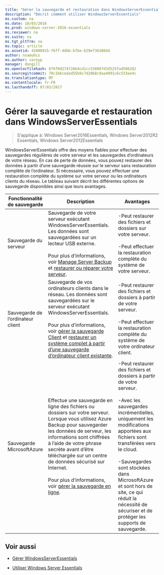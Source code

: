 ```yaml
---
title: "Gérer la sauvegarde et restauration dans WindowsServerEssentials"
description: "Décrit comment utiliser WindowsServerEssentials"
ms.custom: na
ms.date: 10/03/2016
ms.prod: windows-server-2016-essentials
ms.reviewer: na
ms.suite: na
ms.tgt_pltfrm: na
ms.topic: article
ms.assetid: 41000915-f6ff-4dbb-b7be-629ef36386d4
author: nnamuhcs
ms.author: coreyp
manager: dongill
ms.openlocfilehash: 6f6f0d27472664cd1cc538897d3d525fad506282
ms.sourcegitcommit: 70c1b6cedad55b9c7d2068c9aa4891c6c533ee4c
ms.translationtype: MT
ms.contentlocale: fr-FR
ms.lasthandoff: 07/03/2017
---
```

# <a name="manage-backup-and-restore-in-windows-server-essentials"></a>Gérer la sauvegarde et restauration dans WindowsServerEssentials

>S’applique à: Windows Server2016Essentials, Windows Server2012R2 Essentials, Windows Server2012Essentials
 
 WindowsServerEssentials offre des moyens fiables pour effectuer des sauvegardes régulières de votre serveur et les sauvegardes d’ordinateurs de votre réseau. En cas de perte de données, vous pouvez restaurer des données à partir d’une sauvegarde réussie sur le serveur sans restauration complète de l’ordinateur. Si nécessaire, vous pouvez effectuer une restauration complète du système sur votre serveur ou les ordinateurs clients du réseau. Le tableau suivant décrit les différentes options de sauvegarde disponibles ainsi que leurs avantages.  
  
|Fonctionnalité de sauvegarde|Description|Avantages|  
|--------------------|-----------------|----------------|  
|Sauvegarde du serveur|Sauvegarde de votre serveur exécutant WindowsServerEssentials. Les données sont sauvegardées sur un lecteur USB externe.<br /><br /> Pour plus d’informations, voir [Manage Server Backup](Manage-Server-Backup-in-Windows-Server-Essentials.md) et [restaurer ou réparer votre serveur](Restore-or-repair-your-server-running-Windows-Server-Essentials.md).|-Peut restaurer des fichiers et dossiers sur votre serveur.<br /><br /> -Peut effectuer la restauration complète du système de votre serveur.|  
|Sauvegarde de l’ordinateur client|Sauvegarde de vos ordinateurs clients dans le réseau. Les données sont sauvegardées sur le serveur exécutant WindowsServerEssentials.<br /><br /> Pour plus d’informations, voir [gérer la sauvegarde Client](Manage-Client-Computer-Backup-in-Windows-Server-Essentials.md) et [restaurer un système complet à partir d’une sauvegarde d’ordinateur client existante](Restore-a-full-system-from-an-existing-client-computer-backup.md).|-Peut restaurer des fichiers et dossiers à partir de votre serveur.<br /><br /> -Peut effectuer la restauration complète du système de votre ordinateur client.|  
| Sauvegarde MicrosoftAzure|Effectue une sauvegarde en ligne des fichiers ou dossiers sur votre serveur. Lorsque vous utilisez Azure Backup pour sauvegarder les données de serveur, les informations sont chiffrées à l’aide de votre phrase secrète avant d’être téléchargée sur un centre de données sécurisé sur Internet.<br /><br /> Pour plus d’informations, voir [gérer la sauvegarde en ligne](Manage-Online-Backup-in-Windows-Server-Essentials.md).|-Peut restaurer des fichiers et dossiers à partir de votre serveur.<br /><br /> -Avec les sauvegardes incrémentielles, uniquement les modifications apportées aux fichiers sont transférées vers le cloud.<br /><br /> -Sauvegardes sont stockées dans MicrosoftAzure et sont hors de site, ce qui réduit la nécessité de sécuriser et de protéger les supports de sauvegarde.|  
  
## <a name="see-also"></a>Voir aussi  
  
-   [Gérer WindowsServerEssentials](Manage-Windows-Server-Essentials.md)  
  
-   [Utiliser Windows Server Essentials](../use/Use-Windows-Server-Essentials.md)

